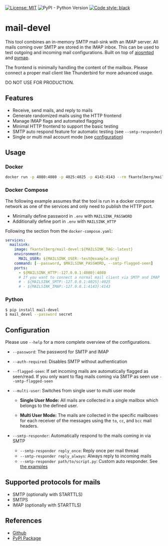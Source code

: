 [![License: MIT](https://img.shields.io/badge/License-MIT-yellow.svg)](https://opensource.org/licenses/MIT)
![PyPI - Python Version](https://img.shields.io/pypi/pyversions/mail-devel)
[![Code style: black](https://img.shields.io/badge/code%20style-black-000000.svg)](https://github.com/psf/black)

# mail-devel

This tool combines an in-memory SMTP mail-sink with an IMAP server. All mails coming over SMTP
are stored in the IMAP inbox. This can be used to test outgoing and incoming mail configurations.
Built on top of [aiosmtpd](https://github.com/aio-libs/aiosmtpd) and [pymap](https://github.com/icgood/pymap/).

The frontend is minimally handling the content of the mailbox. Please connect a proper mail client
like Thunderbird for more advanced usage.

DO NOT USE FOR PRODUCTION.

## Features

- Receive, send mails, and reply to mails
- Generate randomized mails using the HTTP frontend
- Manage IMAP flags and automated flagging
- Minimal HTTP frontend to support the basic testing
- SMTP auto respond feature for automatic testing (see `--smtp-responder`)
- Single or multi mail account mode (see [configuration](#configuration))

## Usage

### Docker

```bash
docker run -p 4080:4080 -p 4025:4025 -p 4143:4143 --rm fkantelberg/mail-devel --password abc
```

### Docker Compose

The following example assumes that the tool is run in a docker compose network as one of
the services and only need to publish the HTTP port.

- Minimally define password in `.env` with `MAILSINK_PASSWORD`
- Additionally define port in `.env` with `MAILSINK_HTTP`

Following the section from the `docker-compose.yaml`:

```yaml
services:
  mailsink:
    image: fkantelberg/mail-devel:${MAILSINK_TAG:-latest}
    environment:
      MAIL_USER: ${MAILSINK_USER:-test@example.org}
    command: [--password, $MAILSINK_PASSWORD, --smtp-flagged-seen]
    ports:
      - ${MAILSINK_HTTP:-127.0.0.1:4080}:4080
      # If you want to connect a normal mail client via SMTP and IMAP
      # - ${MAILSINK_SMTP:-127.0.0.1:4025}:4025
      # - ${MAILSINK_IMAP:-127.0.0.1:4143}:4143
```

### Python

```bash
$ pip install mail-devel
$ mail_devel --password secret
```

## Configuration

Please use `--help` for a more complete overview of the configurations.

- `--password`: The password for SMTP and IMAP
- `--auth-required`: Disables SMTP without authentication
- `--flagged-seen`: If set incoming mails are automatically flagged as seen/read. If you only want to flag mails coming via SMTP as seen use `--smtp-flagged-seen`
- `--multi-user`: Switches from single user to multi user mode

  - **Single User Mode:** All mails are collected in a single mailbox which belongs to the defined user.

  - **Multi User Mode:** The mails are collected in the specific mailboxes for each receiver of the messages using the `to`, `cc`, and `bcc` mail headers.

- `--smtp-responder`: Automatically respond to the mails coming in via SMTP

  - `--smtp-responder reply_once`: Reply once per mail thread
  - `--smtp-responder reply_always`: Always reply to incoming mails
  - `--smtp-responder path/to/script.py`: Custom auto responder. See [the examples](https://github.com/fkantelberg/mail-devel/blob/master/src/mail_devel/automation)

## Supported protocols for mails

- SMTP (optionally with STARTTLS)
- SMTPS
- IMAP (optionally with STARTTLS)

## References

- [Github](https://github.com/fkantelberg/mail-devel)
- [PyPI Package](https://pypi.org/project/mail-devel)

